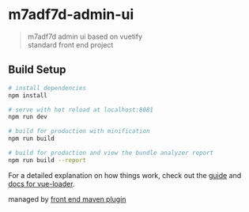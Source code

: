 # m7adf7d-admin-ui

> m7adf7d admin ui based on vuetify  
> standard front end project

## Build Setup

``` bash
# install dependencies
npm install

# serve with hot reload at localhost:8081
npm run dev

# build for production with minification
npm run build

# build for production and view the bundle analyzer report
npm run build --report
```

For a detailed explanation on how things work, check out the [guide](http://vuejs-templates.github.io/webpack/) and [docs for vue-loader](http://vuejs.github.io/vue-loader).

managed by [front end maven plugin](https://github.com/eirslett/frontend-maven-plugin)

